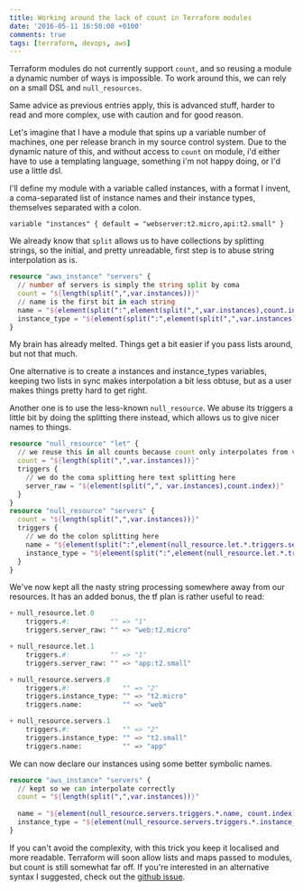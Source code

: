 ```yaml
---
title: Working around the lack of count in Terraform modules
date: '2016-05-11 16:50:00 +0100'
comments: true
tags: [terraform, devops, aws]
---
```

Terraform modules  do not currently support `count`, and so reusing a module a dynamic number of ways is impossible. To work around this, we can rely on a small DSL and `null_resources`.

Same advice as previous entries apply, this is advanced stuff, harder to read and more complex, use with caution and for good reason.

Let's imagine that I have a module that spins up a variable number of machines, one per release branch in my source control system. Due to the dynamic nature of this, and without access to `count` on module, i'd either have to use a templating language, something i'm not happy doing, or I'd use a little dsl.

I'll define my module with a variable called instances, with a format I invent, a coma-separated list of instance names and their instance types, themselves separated with a colon.

```
variable "instances" { default = "webserver:t2.micro,api:t2.small" }
```

We already know that `split` allows us to have collections by splitting strings, so the initial, and pretty unreadable, first step is to abuse string interpolation as is.

```tf
resource "aws_instance" "servers" {
  // number of servers is simply the string split by coma
  count = "${length(split(",",var.instances))}"
  // name is the first bit in each string
  name = "${element(split(":",element(split(",",var.instances),count.index)), 1)}"
  instance_type = "${element(split(":",element(split(",",var.instances),count.index)), 1)}"
}
```

My brain has already melted. Things get a bit easier if you pass lists around, but not that much.

One alternative is to create a instances and instance_types variables, keeping two lists in sync makes interpolation a bit less obtuse, but as a user makes things pretty hard to get right.

Another one is to use the less-known `null_resource`. We abuse its triggers a little bit by doing the splitting there instead, which allows us to give nicer names to things.

```tf
resource "null_resource" "let" {
  // we reuse this in all counts because count only interpolates from variables
  count = "${length(split(",",var.instances))}"
  triggers {
    // we do the coma splitting here text splitting here
    server_raw = "${element(split(",", var.instances),count.index)}"
  }
}
resource "null_resource" "servers" {
  count = "${length(split(",",var.instances))}"
  triggers {
    // we do the colon splitting here
    name = "${element(split(":",element(null_resource.let.*.triggers.server_raw, count.index)),0)}"
    instance_type = "${element(split(":",element(null_resource.let.*.triggers.server_raw, count.index)),1)}"
  }
}
```

We've now kept all the nasty string processing somewhere away from our resources. It has an added bonus, the tf plan is rather useful to read:

```tf
+ null_resource.let.0
    triggers.#:          "" => "1"
    triggers.server_raw: "" => "web:t2.micro"

+ null_resource.let.1
    triggers.#:          "" => "1"
    triggers.server_raw: "" => "app:t2.small"

+ null_resource.servers.0
    triggers.#:             "" => "2"
    triggers.instance_type: "" => "t2.micro"
    triggers.name:          "" => "web"

+ null_resource.servers.1
    triggers.#:             "" => "2"
    triggers.instance_type: "" => "t2.small"
    triggers.name:          "" => "app"
```

We can now declare our instances using some better symbolic names.

```tf
resource "aws_instance" "servers" {
  // kept so we can interpolate correctly
  count = "${length(split(",",var.instances))}"
  
  name = "${element(null_resource.servers.triggers.*.name, count.index)}"
  instance_type = "${element(null_resource.servers.triggers.*.instance_type, count.index)}"
}
```

If you can't avoid the complexity, with this trick you keep it localised and more readable. Terraform will soon allow lists and maps passed to modules, but count is still somewhat far off. If you're interested in an alternative syntax I suggested, check out the [github issue][ghlet].

[ghlet]: <https://github.com/hashicorp/terraform/issues/4084>